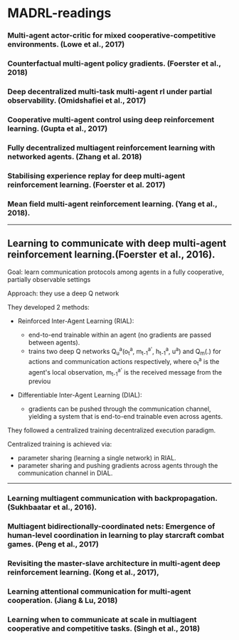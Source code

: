 # MADRL-readings


### Multi-agent actor-critic for mixed cooperative-competitive environments. (Lowe et al., 2017)

### Counterfactual multi-agent policy gradients. (Foerster et al., 2018)

### Deep decentralized multi-task multi-agent rl under partial observability. (Omidshafiei et al., 2017)

### Cooperative multi-agent control using deep reinforcement learning. (Gupta et al., 2017)

### Fully decentralized multiagent reinforcement learning with networked agents. (Zhang et al. 2018) 








### Stabilising experience replay for deep multi-agent reinforcement learning. (Foerster et al. 2017)

### Mean field multi-agent reinforcement learning. (Yang et al., 2018).



---
## Learning to communicate with deep multi-agent reinforcement learning.(Foerster et al., 2016).

Goal: learn communication protocols among agents in a fully cooperative, partially observable settings

Approach: they use a deep Q network

They developed 2 methods:
- Reinforced Inter-Agent Learning (RIAL):  
  - end-to-end trainable within an agent (no gradients are passed between agents).
  - trains two deep Q networks Q<sub>u</sub><sup>a</sup>(o<sub>t</sub><sup>a</sup>, m<sub>t-1</sub><sup>a'</sup>, h<sub>t-1</sub><sup>a</sup>, u<sup>a</sup>) and Q<sub>m</sub>(.) for actions and communication actions respectively, where o<sub>t</sub><sup>a</sup> is the agent's local observation, m<sub>t-1</sub><sup>a'</sup> is the received message from the previou

- Differentiable Inter-Agent Learning (DIAL):
  - gradients can be pushed through the communication channel, yielding a system that is end-to-end trainable even across agents.


They followed a centralized training decentralized execution paradigm. 

Centralized training is achieved via:
- parameter sharing (learning a single network) in RIAL.
- parameter sharing and pushing gradients across agents through the communication channel in DIAL.


---


### Learning multiagent communication with backpropagation. (Sukhbaatar et al., 2016).

### Multiagent bidirectionally-coordinated nets: Emergence of human-level coordination in learning to play starcraft combat games. (Peng et al., 2017)

### Revisiting the master-slave architecture in multi-agent deep reinforcement learning. (Kong et al., 2017),








### Learning attentional communication for multi-agent cooperation. (Jiang & Lu, 2018)

### Learning when to communicate at scale in multiagent cooperative and competitive tasks. (Singh et al., 2018)

